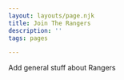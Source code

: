```yaml
---
layout: layouts/page.njk
title: Join The Rangers
description: ''
tags: pages

---
```


Add general stuff about Rangers